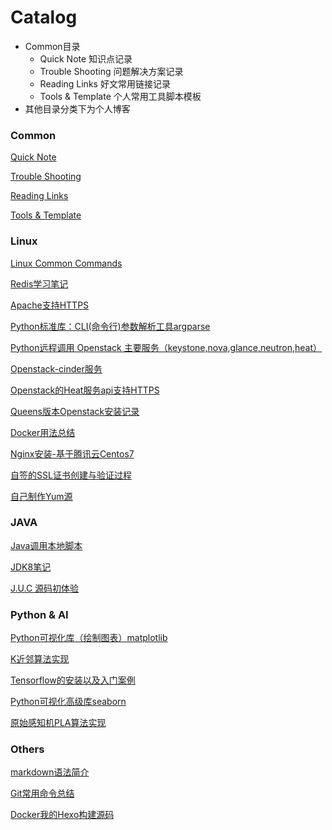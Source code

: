 # Catalog

- Common目录
  -  Quick Note 知识点记录
  -  Trouble Shooting 问题解决方案记录
  -  Reading Links 好文常用链接记录
  -  Tools & Template 个人常用工具脚本模板
- 其他目录分类下为个人博客

### Common

[Quick Note](notes/common/quick.md)

[Trouble Shooting](notes/common/troubleshooting.md)

[Reading Links](notes/common/links.md)

[Tools & Template](https://github.com/freshchen/fresh-tools)

### Linux

[Linux Common Commands](notes/linux-notes.md)

[Redis学习笔记](notes/redis.md)

[Apache支持HTTPS](notes/apache-self-ssl.md)

[Python标准库：CLI(命令行)参数解析工具argparse](notes/argparse.md)

[Python远程调用 Openstack 主要服务（keystone,nova,glance,neutron,heat）](notes/python-openstack.md)

[Openstack-cinder服务](notes/openstack-cinder.md)

[Openstack的Heat服务api支持HTTPS](notes/openstack-heatapi-https.md)

[Queens版本Openstack安装记录](notes/openstack-queens-install.md)

[Docker用法总结](notes/docker-cli.md)

[Nginx安装-基于腾讯云Centos7](notes/nginx-install.md)

[自签的SSL证书创建与验证过程](notes/self-ssl-signing.md)

[自己制作Yum源](notes/yumsource.md)

### JAVA

[Java调用本地脚本](notes/jcallscript.md)

[JDK8笔记](notes/jdk8.md)

[J.U.C 源码初体验](notes/juc.md)

### Python & AI

[Python可视化库（绘制图表）matplotlib](notes/matplotlib.md)

[K近邻算法实现](notes/knn.md)

[Tensorflow的安装以及入门案例](notes/tensorflow-start.md)

[Python可视化高级库seaborn](notes/seaborn.md)

[原始感知机PLA算法实现](notes/pla.md)

### Others

[markdown语法简介](notes/markdown.md)

[Git常用命令总结](notes/git.md)

[Docker我的Hexo构建源码](notes/docker-hexo.md)
